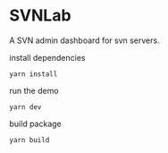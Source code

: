 # SVNLab
A SVN admin dashboard for svn servers.

install dependencies
```
yarn install
```

run the demo

```
yarn dev
```

build package
```
yarn build
```